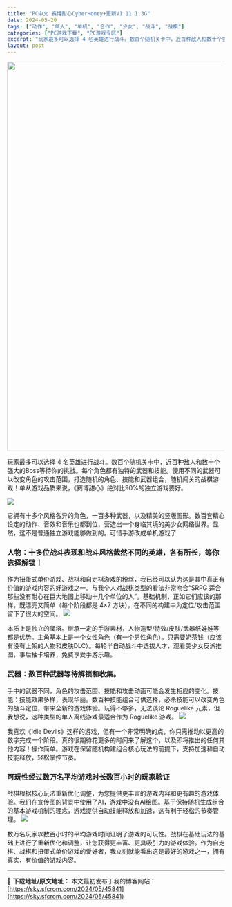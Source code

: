 ```yaml
---
title: "PC中文 赛博甜心CyberHoney+更新V1.11 1.3G"
date: 2024-05-20
tags: ["动作", "单人", "单机", "合作", "少女", "战斗", "战棋"]
categories: ["PC游戏下载", "PC游戏专区"]
excerpt: "玩家最多可以选择 4 名英雄进行战斗。数百个随机关卡中，近百种敌人和数十个强大的Boss等待你的挑战。每个角色都有独特的武器和技能。使用不同的武器可以改变角色的攻击范围，打造随机的角色、技能和武器组合，随机闯关的战棋游戏！单从游戏品质来说，《赛博甜心》绝对比90%的独立游戏要好。 它拥有十多个风格各&hellip;"
layout: post
---
```


<img class="aligncenter size-full wp-image-45842" src="https://sky.sfcrom.com/wp-content/uploads/2024/05/2024052004560038.webp" alt="" width="600" height="900" />

玩家最多可以选择 4 名英雄进行战斗。数百个随机关卡中，近百种敌人和数十个强大的Boss等待你的挑战。每个角色都有独特的武器和技能。使用不同的武器可以改变角色的攻击范围，打造随机的角色、技能和武器组合，随机闯关的战棋游戏！单从游戏品质来说，《赛博甜心》绝对比90%的独立游戏要好。

<img src="https://sky.sfcrom.com/wp-content/uploads/2024/05/20240520125827-65f45.jpeg" />

<span>它拥有十多个风格各异的角色，一百多种武器，以及精美的竖版图形。数百套精心设定的动作、音效和音乐也都到位，营造出一个身临其境的美少女网络世界。显然，这不是普通独立游戏能够做到的。可惜手游改成单机游戏了</span>
<h3><span>人物：十多位战斗表现和战斗风格截然不同的英雄，各有所长，等你选择解锁！</span></h3>
<span>作为扭蛋式单价游戏、战棋和自走棋游戏的粉丝，我已经可以认为这是其中真正有价值的游戏内容的好游戏之一。与我个人对战棋类型的看法非常吻合“SRPG 适合那些没有耐心在巨大地图上移动十几个单位的人”。基础机制，正如它们应该的那样，既漂亮又简单（每个阶段都是 4×7 方块），在不同的构建中为定位/攻击范围留下了很大的空间。</span>

<img src="https://sky.sfcrom.com/wp-content/uploads/2024/05/20240520125827-79e7c.jpeg" />

<span>本质上是独立的爬塔。继承一定的手游素材，人物造型/特效/皮肤/武器纸娃娃等都是优势。主角基本上是一个女性角色（有一个男性角色）。只需要奶茶钱（应该有没有上架的人物和皮肤DLC）。每轮半自动战斗中选拔人才，观看美少女反派推图，事后抽卡培养，免费享受手游乐趣。</span>
<h3><span>武器：数百种武器等待解锁和收集。</span></h3>
<span>手中的武器不同，角色的攻击范围、技能和攻击动画可能会发生相应的变化。技能：技能效果多样，表现华丽。数百种技能组合可供选择，必杀技能可以改变角色的战斗定位，带来全新的游戏体验。玩得不够多，无法谈论 Roguelike 元素，但我想说，这种类型的单人离线游戏最适合作为 Roguelike 游戏。</span>

<img src="https://sky.sfcrom.com/wp-content/uploads/2024/05/20240520125827-7a9df.jpeg" />

<span>我喜欢《Idle Devils》这样的游戏，但有一个非常明确的点，你只需推动以更高的数字完成一个阶段。真的很期待花更多的时间来了解这个，以及即将推出的任何其他内容！操作简单。游戏在保留随机构建组合核心玩法的前提下，支持加速和自动技能释放，轻松掌控节奏。</span>
<h3><span>可玩性经过数万名平均游戏时长数百小时的玩家验证</span></h3>
<span>战棋根据核心玩法重新优化调整，为您提供更丰富的游戏内容和更有趣的游戏体验。我们在宣传图的背景中使用了AI，游戏中没有AI绘图。基于保持随机生成组合的基本游戏机制的理念，游戏提供自动技能释放和加速，这有利于轻松的节奏管理。</span>

<img src="https://sky.sfcrom.com/wp-content/uploads/2024/05/20240520125828-65df6.jpeg" />

数万名玩家以数百小时的平均游戏时间证明了游戏的可玩性。战棋在基础玩法的基础上进行了重新优化和调整，让您获得更丰富、更具吸引力的游戏体验。作为自走棋、战棋和扭蛋式单价游戏的爱好者，我立刻就能看出这是最好的游戏之一，拥有真实、有价值的游戏内容。

---
📖 **下载地址/原文地址：** 本文最初发布于我的博客网站：[https://sky.sfcrom.com/2024/05/45841](https://sky.sfcrom.com/2024/05/45841)

